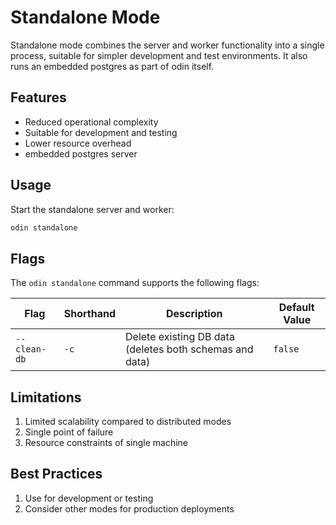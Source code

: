 # Standalone Mode

Standalone mode combines the server and worker functionality into a single process, suitable for simpler development and test environments. It also runs an embedded postgres as part of odin itself.

## Features

- Reduced operational complexity
- Suitable for development and testing
- Lower resource overhead
- embedded postgres server

## Usage

Start the standalone server and worker:
```bash
odin standalone
```

## Flags
The `odin standalone` command supports the following flags:

| Flag          | Shorthand | Description                                             | Default Value |
|---------------|-----------|---------------------------------------------------------|---------------|
| `--clean-db`  | `-c`      | Delete existing DB data (deletes both schemas and data) | `false`       |

## Limitations

1. Limited scalability compared to distributed modes
2. Single point of failure
3. Resource constraints of single machine

## Best Practices

1. Use for development or testing
2. Consider other modes for production deployments



